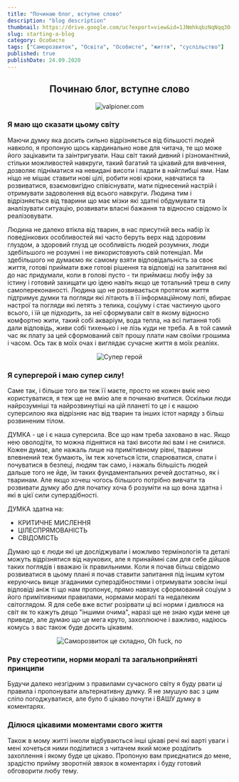 ```yaml
---
title: "Починаю блог, вступне слово"
description: "blog description"
thumbnail: https://drive.google.com/uc?export=view&id=1JNmhkqbzNqNqq3O--oWv5JN5tDvxqtVY
slug: starting-a-blog
category: Особисте
tags: ["Саморозвиток", "Освіта", "Особисте", "життя", "суспільство"]
published: true
publishDate: 24.09.2020
---
```


<span style="display:block;text-align:center">

## Починаю блог, вступне слово

![valpioner.com](https://drive.google.com/uc?export=view&id=1JNmhkqbzNqNqq3O--oWv5JN5tDvxqtVY)

</span>

### Я маю що сказати цьому світу

Маючи думку яка досить сильно відрізняється від більшості людей навколо, я пропоную щось кардинально нове для читача, те що може його зацікавити та заінтригувати. Наш світ такий дивний і різноманітний, стільки можливостей навкруги, такий багатий та цікавий для вивчення, дозволяє підніматися на невидані висоти і падати в найглибші ями. Нам ніщо не мішає ставити нові цілі, робити нові кроки, навчатися та розвиватися, взаємовигідно співіснувати, мати піднесений настрій і отримувати задоволення від всього навкруги. Людина тим і відрізняється від тварини що має мізки які здатні обдумувати та аналізувати ситуацію, розвивати власні бажання та відносно свідомо їх реалізовувати.

Людина не далеко втікла від тварин, в нас присутній весь набір їх поведінкових особливостей які часто беруть верх над здоровим глуздом, а здоровий глузд це особливість людей розумних, люди здебільшого не розумні і не використовують свій потенціал. Ми здебільшого не думаємо як самому взяти відповідальність за своє життя, готові приймати вже готові рішення та відповіді на запитання які до нас придумали, коли в голові пусто - ти приймаєш любу інфу за істину і готовий захищати цю ідею навіть якщо це тотальний треш в силу самопереконаності. Людина що не розвивається протягом життя підтримує думки та погляди які літають в її інформаційному полі, вбирає настрої та погляди які летять з телика, соціуму і стає частиную цього всього, і їй це підходить, за неї сформували світ в якому відносно комфортно жити, такий собі акваріум, вода тепла, на всі питання тобі дали відповідь, живи собі тихенько і не лізь куди не треба. А в той самий час як плату за цей сформований світ прошу плати нам своїми грошима і часом. Ось так в моїх очах і виглядає сучасне життя в моїх реаліях.

<span style="display:block;text-align:center">

![Супер герой](https://drive.google.com/uc?export=view&id=1TyI7oDT9KNtPZSPS2L2n4JTqqX1Bz4sZ)

</span>

### Я супергерой і маю супер силу!

Саме так, і більше того ви теж її маєте, просто не кожен вміє нею користуватися, я теж ще не вмію але я починаю вчитися.
Оскільки люди найрозумніші та найрозвинутіші на цій планеті то це і є нашою суперсилою яка відрізняє нас від тварин та інших істот наряду з більш розвиненим тілом.

ДУМКА - це і є наша суперсила. Все що нам треба заховано в нас. Якщо нею оволодіти, то можна піднятися на такі висоти які вам і не снилися. Кожен думає, але нажаль лише на примітивному рівні, тварини впевнений теж бумають, їм теж хочеться їсти, спарюватися, спати і почуватися в безпеці, людям так само, і нажаль більшість людей дальше того не йде, їм таких фундаментальних речей достатньо, як і тваринам. Але якщо хочеш чогось більшого потрібно вивчати та розвивати думку або для початку хоча б розуміти на що вона здатна і які в цієї сили суперздібності.

ДУМКА здатна на:

- КРИТИЧНЕ МИСЛЕННЯ
- ЦІЛЕСПРЯМОВАНІСТЬ
- СВІДОМІСТЬ

Думаю що є люди які це досліджували і можливо термінологія та деталі можуть відрізнятися від наукових, але я принаймні сам для себе дійшов таких поглядів і вважаю їх правильними. Коли я почав більш свідомо розвиватися в цьому плані я почав ставити запитання під іншим кутом керуючись вище згаданими суперздібностями і отримувати зовсім інші відповіді аніж ті що нам пропонує, прямо навязує сформований соціум з його примітивними правилами, нормами моралі та недалеким світоглядом. Я для себе вже встиг розірвати ці всі норми і дивлюся на світ як то кажуть дещо "іншими очима", наразі ще не знаю куди мене це приведе, але думаю що це мега круто, захоплююче і важливо, надіюсь комусь з вас також буде досить цікавим.

<span style="display:block;text-align:center">

![Саморозвиток це складно, Oh fuck, no](https://drive.google.com/uc?export=view&id=1YkjXnyDm5QzSp6oBcB4crbkZ8tKA20wU)

</span>

### Рву стереотипи, норми моралі та загальноприйняті принципи

Будучи далеко незгідним з правилами сучасного світу я буду рвати ці правила і пропонувати альтернативну думку. Я не змушую вас з цим сліпо погоджуватися, але було б цікаво почути і ВАШУ думку в коментарях.

### Ділюся цікавими моментами свого життя

Також в мому житті інколи відбуваються інші цікаві речі які варті уваги і мені хочеться ними поділитися з читачем який може розділить захоплення і якому буде це цікаво. Пропоную вам приєднатися до мене, зрадістю прийму зворотній звязок в коментарях і буду готовий обговорити любу тему.

